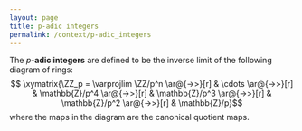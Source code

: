 ```yaml
---
layout: page
title: p-adic integers
permalink: /context/p-adic_integers
---
```

The $p$**-adic integers** are defined to be the inverse limit of the following diagram of rings:
$$ \xymatrix{\ZZ_p = \varprojlim \ZZ/p^n  \ar@{->>}[r] &  \cdots \ar@{->>}[r] & \mathbb{Z}/p^4 \ar@{->>}[r] & \mathbb{Z}/p^3 \ar@{->>}[r] & \mathbb{Z}/p^2 \ar@{->>}[r] & \mathbb{Z}/p}$$ where the maps in the diagram are the canonical quotient maps.
